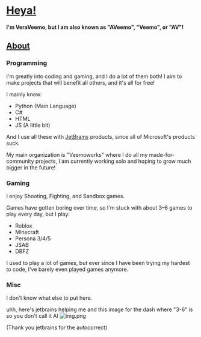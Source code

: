 # <ins>Heya!

**I'm VeraVeemo, but I am also known as "AVeemo", "Veemo", or "AV"!**

## <ins>About
### Programming
I'm greatly into coding and gaming, and I do a lot of them both! I aim to make projects that will benefit all others, and it's all for free!

I mainly know:
- Python (Main Language)
- C#
- HTML
- JS (A little bit)

And I use all these with [JetBrains](https://jetbrains.com) products, since all of Microsoft's products suck.

My main organization is "Veemoworks" where I do all my made-for-community projects, I am currently working solo and hoping to grow much bigger in the future!

### Gaming
I enjoy Shooting, Fighting, and Sandbox games.

Games have gotten boring over time, so I'm stuck with about 3–6 games to play every day, but I play:
- Roblox
- Minecraft
- Persona 3/4/5
- JSAB
- DBFZ

I used to play a lot of games, but ever since I have been trying my hardest to code, I've barely even played games anymore.

### Misc
I don't know what else to put here.

uhh, here's jetbrains helping me and this image for the dash where "3-6" is so you don't call it AI
![img.png](img.png)

(Thank you jetbrains for the autocorrect)
